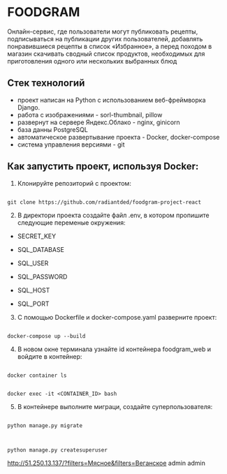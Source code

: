 # FOODGRAM

Онлайн-сервис, где пользователи могут публиковать рецепты, подписываться на публикации других пользователей, добавлять понравившиеся рецепты в список «Избранное», а перед походом в магазин скачивать сводный список продуктов, необходимых для приготовления одного или нескольких выбранных блюд


## Стек технологий
- проект написан на Python с использованием веб-фреймворка Django.
- работа с изображениями - sorl-thumbnail, pillow
- развернут на сервере Яндекс.Облако - nginx, ginicorn
- база данны PostgreSQL
- автоматическое развертывание проекта - Docker, docker-compose
- система управления версиями - git

## Как запустить проект, используя Docker:

1) Клонируйте репозиторий с проектом:

```

git clone https://github.com/radiantded/foodgram-project-react

```

2) В директори проекта создайте файл .env, в котором пропишите следующие переменые окружения:

- SECRET_KEY

- SQL_DATABASE

- SQL_USER

- SQL_PASSWORD

- SQL_HOST

- SQL_PORT



3) С помощью Dockerfile и docker-compose.yaml разверните проект:

```

docker-compose up --build

```

4) В новом окне терминала узнайте id контейнера foodgram_web и войдите в контейнер:

```

docker container ls

```

```

docker exec -it <CONTAINER_ID> bash

```

5) В контейнере выполните миграци, создайте суперпользователя:

```

python manage.py migrate



python manage.py createsuperuser

```
http://51.250.13.137/?filters=Мясное&filters=Веганское
admin
admin
